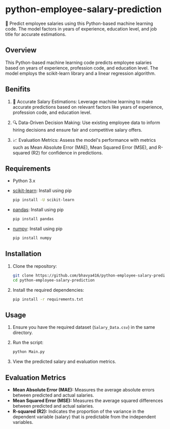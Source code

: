 # python-employee-salary-prediction

🚀 Predict employee salaries using this Python-based machine learning code. The model factors in years of experience, education level, and job title for accurate estimations.

## Overview

This Python-based machine learning code predicts employee salaries based on years of experience, profession code, and education level. The model employs the scikit-learn library and a linear regression algorithm.

## Benifits

1. 🎯 Accurate Salary Estimations: Leverage machine learning to make accurate predictions based on relevant factors like years of experience, profession code, and education level.

2. 🔍 Data-Driven Decision Making: Use existing employee data to inform hiring decisions and ensure fair and competitive salary offers.

3. 📈 Evaluation Metrics: Assess the model's performance with metrics such as Mean Absolute Error (MAE), Mean Squared Error (MSE), and R-squared (R2) for confidence in predictions.

## Requirements

- Python 3.x
- [scikit-learn](https://scikit-learn.org/stable/install.html): Install using pip

    ```bash
    pip install -U scikit-learn
    ```

- [pandas](https://pandas.pydata.org/pandas-docs/stable/getting_started/install.html): Install using pip

    ```bash
    pip install pandas
    ```

- [numpy](https://numpy.org/install/): Install using pip

    ```bash
    pip install numpy
    ```

## Installation

1. Clone the repository:

    ```bash
    git clone https://github.com/bhavya416/python-employee-salary-prediction.git
    cd python-employee-salary-prediction
    ```

2. Install the required dependencies:

    ```bash
    pip install -r requirements.txt
    ```

## Usage

1. Ensure you have the required dataset (`Salary_Data.csv`) in the same directory.

2. Run the script:

    ```bash
    python Main.py
    ```

3. View the predicted salary and evaluation metrics.

## Evaluation Metrics

- **Mean Absolute Error (MAE):** Measures the average absolute errors between predicted and actual salaries.
- **Mean Squared Error (MSE):** Measures the average squared differences between predicted and actual salaries.
- **R-squared (R2):** Indicates the proportion of the variance in the dependent variable (salary) that is predictable from the independent variables.
